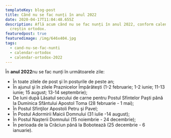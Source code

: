 ```yaml
---
templateKey: blog-post
title: Când nu se fac nunți în anul 2022
date: 2020-04-17T11:04:48.655Z
description: Află acum când nu se fac nunți în anul 2022, conform calendarului
  creștin ortodox.
featuredpost: true
featuredimage: /img/646x404.jpg
tags:
  - cand-nu-se-fac-nunti
  - calendar-ortodox
  - calendar-ortodox-2022
---
```

În **anul 2022**nu se fac nunți în următoarele zile:

* În toate zilele de post şi în posturile de peste an;
* În ajunul şi în zilele Praznicelor Împărăteşti (1-2 februarie; 1-2 iunie; 11-13 iunie; 15 august; 13-14 septembrie);
* De luni după Lăsatul secului de carne pentru Postul Sfintelor Paşti până la Duminica Sfântului Apostol Toma (28 februarie - 1 mai);
* În Postul Sfinţilor Apostoli Petru şi Pavel;
* În Postul Adormirii Maicii Domnului (31 iulie -14 august);
* În Postul Naşterii Domnului (15 noiembrie - 24 decembrie);
* În perioada de la Crăciun până la Bobotează (25 decembrie - 6 ianuarie).